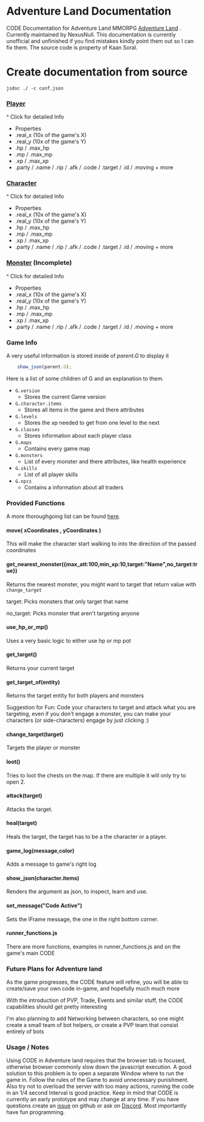 # Adventure Land Documentation
CODE Documentation for Adventure Land MMORPG [Adventure Land](http://adventure.land) .
Currently maintained by NexusNull.
This documentation is currently unofficial and unfinished if you find mistakes kindly point them out so I can fix them.
The source code is property of Kaan Soral.

# Create documentation from source
`
jsdoc ./ -c conf.json
`

### [Player](https://nexusnull.github.io/adventureland/Player.html)
^ Click for detailed Info
* Properties
 * .real_x (10x of the game's X)
 * .real_y (10x of the game's Y)
 * .hp / .max_hp
 * .mp / .max_mp
 * .xp / .max_xp
 * .party / .name / .rip / .afk / .code / .target / .id / .moving + more

### [Character](https://nexusnull.github.io/adventureland/Character.html)
^ Click for detailed Info
* Properties
 * .real_x (10x of the game's X)
 * .real_y (10x of the game's Y)
 * .hp / .max_hp
 * .mp / .max_mp
 * .xp / .max_xp
 * .party / .name / .rip / .afk / .code / .target / .id / .moving + more

### [Monster](https://nexusnull.github.io/adventureland/Monster.html) (Incomplete)
^ Click for detailed Info
* Properties
 * .real_x (10x of the game's X)
 * .real_y (10x of the game's Y)
 * .hp / .max_hp
 * .mp / .max_mp
 * .xp / .max_xp
 * .party / .name / .rip / .afk / .code / .target / .id / .moving + more

### Game Info
A very useful information is stored inside of *parent.G* to display it

```javascript
    show_json(parent.G);
```
Here is a list of some children of G and an explanation to them.

* `G.version`
    - Stores the current Game version
* `G.character.items`
    - Stores all items in the game and there attributes
* `G.levels`
    - Stores the xp needed to get from one level to the next
* `G.classes`
    - Stores information about each player class
* `G.maps`
    - Contains every game map
* `G.monsters`
    - List of every monster and there attributes, like health experience 
* `G.skills`
    - List of all player skills
* `G.npcs`
    - Contains a information about all traders 

### Provided Functions

A more thoroughgoing list can be found [here](https://nexusnull.github.io/adventureland/index.html).

#### move( xCoordinates , yCoordinates )
This will make the character start walking to into the direction of the passed coordinates

#### get_nearest_monster({max_att:100,min_xp:10,target:"Name",no_target:true})
Returns the nearest monster, you might want to target that return value with `change_target`

target: Picks monsters that only target that name

no_target: Picks monster that aren't targeting anyone

#### use_hp_or_mp()
Uses a very basic logic to either use hp or mp pot

#### get_target()
Returns your current target

#### get_target_of(entity)
Returns the target entity for both players and monsters

Suggestion for Fun: Code your characters to target and attack what you are targeting, even if you don't engage a monster, you can make your characters (or side-characters) engage by just clicking :)

#### change_target(target)
Targets the player or monster

#### loot()
Tries to loot the chests on the map. If there are multiple it will only try to open 2.

#### attack(target)
Attacks the target.

#### heal(target)
Heals the target, the target has to be a the character or a player.

#### game_log(message,color)
Adds a message to game's right log

#### show_json(character.items)
Renders the argument as json, to inspect, learn and use.

#### set_message("Code Active")
Sets the IFrame message, the one in the right bottom corner.

#### runner_functions.js
There are more functions, examples in runner_functions.js and on the game's main CODE

### Future Plans for Adventure land
As the game progresses, the CODE feature will refine, you will be able to create/save your own code in-game, and hopefully much much more

With the introduction of PVP, Trade, Events and similar stuff, the CODE capabilities should get pretty interesting

I'm also planning to add Networking between characters, so one might create a small team of bot helpers, or create a PVP team that consist entirely of bots

### Usage / Notes
Using CODE in Adventure land requires that the browser tab is focused, otherwise browser commonly slow down the javascript execution.
A good solution to this problem is to open a separate Window where to run the game in.
Follow the rules of the Game to avoid unnecessary punishment.
Also try not to overload the server with too many actions, running the code in an 1/4 second Interval is good practice.
Keep in mind that CODE is currently an early prototype and may change at any time.
If you have questions create an [issue](https://github.com/NexusNull/adventureland/issues/new) on github or ask on [Discord](https://discord.gg/hTpwYFJ).
Most importantly have fun programming.


